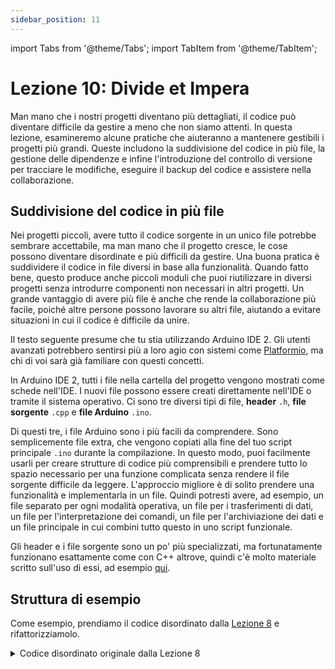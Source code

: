 ```yaml
---
sidebar_position: 11
---
```


import Tabs from '@theme/Tabs';
import TabItem from '@theme/TabItem';

# Lezione 10: Divide et Impera

Man mano che i nostri progetti diventano più dettagliati, il codice può diventare difficile da gestire a meno che non siamo attenti. In questa lezione, esamineremo alcune pratiche che aiuteranno a mantenere gestibili i progetti più grandi. Queste includono la suddivisione del codice in più file, la gestione delle dipendenze e infine l'introduzione del controllo di versione per tracciare le modifiche, eseguire il backup del codice e assistere nella collaborazione.

## Suddivisione del codice in più file

Nei progetti piccoli, avere tutto il codice sorgente in un unico file potrebbe sembrare accettabile, ma man mano che il progetto cresce, le cose possono diventare disordinate e più difficili da gestire. Una buona pratica è suddividere il codice in file diversi in base alla funzionalità. Quando fatto bene, questo produce anche piccoli moduli che puoi riutilizzare in diversi progetti senza introdurre componenti non necessari in altri progetti. Un grande vantaggio di avere più file è anche che rende la collaborazione più facile, poiché altre persone possono lavorare su altri file, aiutando a evitare situazioni in cui il codice è difficile da unire.

Il testo seguente presume che tu stia utilizzando Arduino IDE 2. Gli utenti avanzati potrebbero sentirsi più a loro agio con sistemi come [Platformio](https://platformio.org/), ma chi di voi sarà già familiare con questi concetti.

In Arduino IDE 2, tutti i file nella cartella del progetto vengono mostrati come schede nell'IDE. I nuovi file possono essere creati direttamente nell'IDE o tramite il sistema operativo. Ci sono tre diversi tipi di file, **header** `.h`, **file sorgente** `.cpp` e **file Arduino** `.ino`.

Di questi tre, i file Arduino sono i più facili da comprendere. Sono semplicemente file extra, che vengono copiati alla fine del tuo script principale `.ino` durante la compilazione. In questo modo, puoi facilmente usarli per creare strutture di codice più comprensibili e prendere tutto lo spazio necessario per una funzione complicata senza rendere il file sorgente difficile da leggere. L'approccio migliore è di solito prendere una funzionalità e implementarla in un file. Quindi potresti avere, ad esempio, un file separato per ogni modalità operativa, un file per i trasferimenti di dati, un file per l'interpretazione dei comandi, un file per l'archiviazione dei dati e un file principale in cui combini tutto questo in uno script funzionale.

Gli header e i file sorgente sono un po' più specializzati, ma fortunatamente funzionano esattamente come con C++ altrove, quindi c'è molto materiale scritto sull'uso di essi, ad esempio [qui](https://www.learncpp.com/cpp-tutorial/header-files/).

## Struttura di esempio

Come esempio, prendiamo il codice disordinato dalla [Lezione 8](./lesson8.md) e rifattorizziamolo.

<details>
  <summary>Codice disordinato originale dalla Lezione 8</summary>
  <p>Ecco tutto il codice per la tua frustrazione.</p>
```Cpp title="Satellite con più stati"
#include "CanSatNeXT.h"

bool LED_IS_ON = false;
int STATE = 0;

void setup() {
  Serial.begin(115200);
  CanSatInit(28);
}


void loop() {
  if(STATE == 0)
  {
    preLaunch();
  }else if(STATE == 1)
  {
    flight_mode();
  }else if(STATE == 2){
    recovery_mode();
  }else{
    // modalità sconosciuta
    delay(1000);
  }
}

void preLaunch() {
  Serial.println("In attesa...");
  sendData("In attesa...");
  blinkLED();
  
  delay(1000);
}

void flight_mode(){
  sendData("WEEE!!!");
  float LDR_voltage = analogReadVoltage(LDR);
  sendData(LDR_voltage);
  blinkLED();

  delay(100);
}


void recovery_mode()
{
  blinkLED();
  delay(500);
}

void blinkLED()
{
  if(LED_IS_ON)
  {
    digitalWrite(LED, LOW);
  }else{
    digitalWrite(LED, HIGH);
  }
  LED_IS_ON = !LED_IS_ON;
}

void onDataReceived(String data)
{
  Serial.println(data);
  if(data == "PRELAUNCH")
  {
    STATE = 0;
  }
  if(data == "FLIGHT")
  {
    STATE = 1;
  }
  if(data == "RECOVERY")
  {
    STATE = 2;
  }
}
```
</details>

Questo non è nemmeno così male, ma puoi vedere come potrebbe diventare seriamente difficile da leggere se ampliassimo le funzionalità o aggiungessimo nuovi comandi da interpretare. Invece, dividiamo questo in file di codice separati ordinati in base alle funzionalità separate.

Ho separato ciascuna delle modalità operative in un proprio file, aggiunto un file per l'interpretazione dei comandi e infine creato un piccolo file di utilità per contenere funzionalità necessarie in molti punti. Questa è una struttura di progetto semplice abbastanza tipica, ma rende già il programma nel suo insieme molto più facile da comprendere. Questo può essere ulteriormente aiutato da una buona documentazione e dalla creazione di un grafico, ad esempio, che mostra come i file si collegano tra loro.

<Tabs>
  <TabItem value="main" label="main.ino" default>

```Cpp title="Sketch principale"
#include "CanSatNeXT.h"

int STATE = 0;

void setup() {
  Serial.begin(115200);
  CanSatInit(28);
}

void loop() {
  if(STATE == 0)
  {
    preLaunch();
  }else if(STATE == 1)
  {
    flight_mode();
  }else if(STATE == 2){
    recovery_mode();
  }else{
    delay(1000);
  }
}
```
  </TabItem>
  <TabItem value="preLaunch" label="mode_prelaunch.ino" default>

```Cpp title="Modalità pre-lancio"
void preLaunch() {
  Serial.println("In attesa...");
  sendData("In attesa...");
  blinkLED();
  
  delay(1000);
}
```
  </TabItem>
      <TabItem value="flight_mode" label="mode_flight.ino" default>

```Cpp title="Modalità volo"
void flight_mode(){
  sendData("WEEE!!!");
  float LDR_voltage = analogReadVoltage(LDR);
  sendData(LDR_voltage);
  blinkLED();

  delay(100);
}
```
  </TabItem>
    <TabItem value="recovery" label="mode_recovery.ino" default>

```Cpp title="Modalità recupero"
void recovery_mode()
{
  blinkLED();
  delay(500);
}
```
  </TabItem>
    <TabItem value="interpret" label="command_interpretation.ino" default>

```Cpp title="Interpretazione dei comandi"
void onDataReceived(String data)
{
  Serial.println(data);
  if(data == "PRELAUNCH")
  {
    STATE = 0;
  }
  if(data == "FLIGHT")
  {
    STATE = 1;
  }
  if(data == "RECOVERY")
  {
    STATE = 2;
  }
}
```
  </TabItem>
    <TabItem value="utils" label="utils.ino" default>

```Cpp title="Utilità"
bool LED_IS_ON = false;

void blinkLED()
{
  if(LED_IS_ON)
  {
    digitalWrite(LED, LOW);
  }else{
    digitalWrite(LED, HIGH);
  }
  LED_IS_ON = !LED_IS_ON;
}
```
  </TabItem>

</Tabs>

Mentre questo approccio è già molto meglio rispetto ad avere un unico file per tutto, richiede comunque una gestione attenta. Ad esempio, il **namespace** è condiviso tra i diversi file, il che può causare confusione in un progetto più grande o quando si riutilizza il codice. Se ci sono funzioni o variabili con gli stessi nomi, il codice non sa quale usare, portando a conflitti o comportamenti inaspettati.

Inoltre, questo approccio non si presta bene all'**incapsulamento**—che è fondamentale per costruire codice più modulare e riutilizzabile. Quando le tue funzioni e variabili esistono tutte nello stesso spazio globale, diventa più difficile impedire che una parte del codice influisca involontariamente su un'altra. Qui entrano in gioco tecniche più avanzate come i namespace, le classi e la programmazione orientata agli oggetti (OOP). Questi argomenti esulano dall'ambito di questo corso, ma è incoraggiata la ricerca individuale su tali argomenti.

:::tip[Esercizio]

Prendi uno dei tuoi progetti precedenti e dagli un restyling! Dividi il tuo codice in più file e organizza le tue funzioni in base ai loro ruoli (ad esempio, gestione dei sensori, gestione dei dati, comunicazione). Guarda quanto più pulito e facile da gestire diventa il tuo progetto!

:::

## Controllo di Versione

Man mano che i progetti crescono — e specialmente quando più persone ci lavorano — è facile perdere traccia delle modifiche o sovrascrivere (o riscrivere) accidentalmente il codice. È qui che entra in gioco il **controllo di versione**. **Git** è lo strumento standard del settore per il controllo di versione che aiuta a tracciare le modifiche, gestire le versioni e organizzare grandi progetti con più collaboratori.

Imparare Git potrebbe sembrare scoraggiante, e persino ridondante per progetti piccoli, ma posso prometterti che ti ringrazierai per averlo imparato. Più tardi, ti chiederai come hai fatto a gestire senza!

Ecco un ottimo punto di partenza: [Iniziare con Git](https://docs.github.com/en/get-started/getting-started-with-git).

Ci sono diversi servizi Git disponibili, tra cui i più popolari sono:

[GitHub](https://github.com/)

[GitLab](https://about.gitlab.com/)

[BitBucket](https://bitbucket.org/product/)

GitHub è una scelta solida per la sua popolarità e l'abbondanza di supporto disponibile. Infatti, questa pagina web e le librerie [CanSat NeXT](https://github.com/netnspace/CanSatNeXT_library) sono ospitate su GitHub.

Git non è solo conveniente — è una competenza essenziale per chiunque lavori professionalmente in ingegneria o scienza. La maggior parte dei team di cui farai parte utilizzerà Git, quindi è una buona idea farne un'abitudine familiare.

Altri tutorial su Git:

[https://www.w3schools.com/git/](https://www.w3schools.com/git/)

[https://git-scm.com/docs/gittutorial/](https://git-scm.com/docs/gittutorial/)

:::tip[Esercizio]

Configura un repository Git per il tuo progetto CanSat e carica il tuo codice nel nuovo repository. Questo ti aiuterà a sviluppare software sia per il satellite che per la stazione di terra in modo organizzato e collaborativo.

:::

---

Nella prossima lezione, parleremo di vari modi per estendere il CanSat con sensori esterni e altri dispositivi.

[Clicca qui per la prossima lezione!](./lesson11)